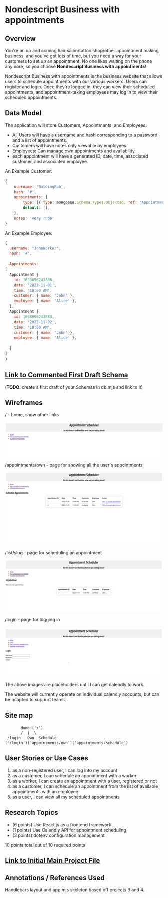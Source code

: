 # Nondescript Business with appointments

## Overview



You're an up and coming hair salon/tattoo shop/other appointment making business, and you've got lots of time, but you need a way for your customers to set up an appointment. No one likes waiting on the phone anymore, so you choose __Nondescript Business with appointments__!

Nondescript Business with appointments is the business website that allows users to schedule appointments with our various workers. Users can register and login. Once they're logged in, they can view their scheduled appointments, and appointment-taking employees may log in to view their scheduled appointments.


## Data Model


<!-- The application will store Customers, Managers, Appointment types, timeslots, and ATE. -->
The application will store Customers, Appointments, and Employees.

* All Users will have a username and hash corresponding to a password, and a list of appointments.
* Customers will have notes only viewable by employees
* Employees:  Can manage own appointments and availability 
  <!-- * Owner - Can Manage both managers and ATE's, and global appointments
  * Manager - Can manage ATE's and global appointments -->
* each appointment will have a generated ID, date, time, associated customer, and associated employee.

An Example Customer:

```javascript
{
    username: 'BaldingBob',
    hash: '#',
    appointments: {
        type: [{ type: mongoose.Schema.Types.ObjectId, ref: 'Appointment' }],
        default: [],
    },
    notes: 'very rude'
}
```

An Example Employee:

```javascript
{
  username: "JohnWorker",
  hash: '#',

  Appointments: 
[
  Appointment {
    id: 1698696243886,
    date: '2023-11-01',
    time: '10:00 AM',
    customer: { name: 'John' },
    employee: { name: 'Alice' },
  },
  Appointment {
    id: 1698696243883,
    date: '2023-11-02',
    time: '10:00 AM',
    customer: { name: 'John' },
    employee: { name: 'Alice' },

  }
]
}
```

## [Link to Commented First Draft Schema](db.mjs) 

(__TODO__: create a first draft of your Schemas in db.mjs and link to it)

## Wireframes

/ - home, show other links

![home page](documentation/home.png)

/appointments/own - page for showing all the user's appointments

![list](documentation/scheduleappt.png)

/list/slug - page for scheduling an appointment

![list](documentation/yourappts.png)

/login - page for logging in

![list](documentation/login.png)

The above images are placeholders until I can get calendly to work.

The website will currently operate on individual calendly accounts, but can be adapted to support teams.

## Site map
```
       Home ('/')
       /  |  \
 /login   Own  Schedule
('/login')('appointments/own')('appointments/schedule')
```

## User Stories or Use Cases

1. as a non-registered user, I can log into my account
2. as a customer, I can schedule an appointment with a worker
3. as a worker, I can create an appointment with a user, registered or not
4. as a customer, I can schedule an appointment from the list of available appointments with an employee 
5. as a user, I can view all my scheduled appointments

## Research Topics

* (6 points) Use React.js as a frontend framework
* (1 points) Use Calendly API for appointment scheduling
* (3 points) dotenv configuration management

10 points total out of 10 required points


## [Link to Initial Main Project File](app.mjs) 

## Annotations / References Used

Handlebars layout and app.mjs skeleton based off projects 3 and 4.

